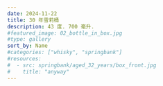```yaml
---
date: 2024-11-22
title: 30 年雪莉桶
description: 43 度. 700 毫升.
#featured_image: 02_bottle_in_box.jpg
#type: gallery
sort_by: Name
#categories: ["whisky", "springbank"]
#resources:
#  - src: springbank/aged_32_years/box_front.jpg
#    title: "anyway"
---
```

